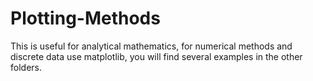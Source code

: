 # Plotting-Methods
This is useful for analytical mathematics, for numerical methods and discrete data use matplotlib, you will find several examples in the other folders.
